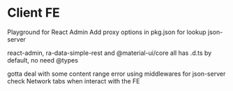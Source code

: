 # Client FE

Playground for React Admin
Add proxy options in pkg.json for lookup json-server

react-admin, ra-data-simple-rest and @material-ui/core all has .d.ts by default, no need @types

gotta deal with some content range error using middlewares for json-server
check Network tabs when interact with the FE
